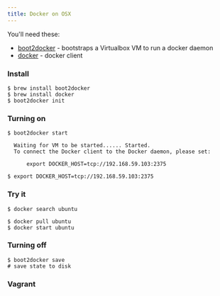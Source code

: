 ```yaml
---
title: Docker on OSX
---
```


You'll need these:

 * [boot2docker] - bootstraps a Virtualbox VM to run a docker daemon
 * [docker] - docker client

### Install

    $ brew install boot2docker
    $ brew install docker
    $ boot2docker init

### Turning on

    $ boot2docker start

      Waiting for VM to be started...... Started.
      To connect the Docker client to the Docker daemon, please set:
   
          export DOCKER_HOST=tcp://192.168.59.103:2375

    $ export DOCKER_HOST=tcp://192.168.59.103:2375

### Try it

    $ docker search ubuntu

    $ docker pull ubuntu
    $ docker start ubuntu

### Turning off

    $ boot2docker save
    # save state to disk

### Vagrant

[boot2docker]: https://github.com/boot2docker/boot2docker
[docker]: https://www.docker.com/
